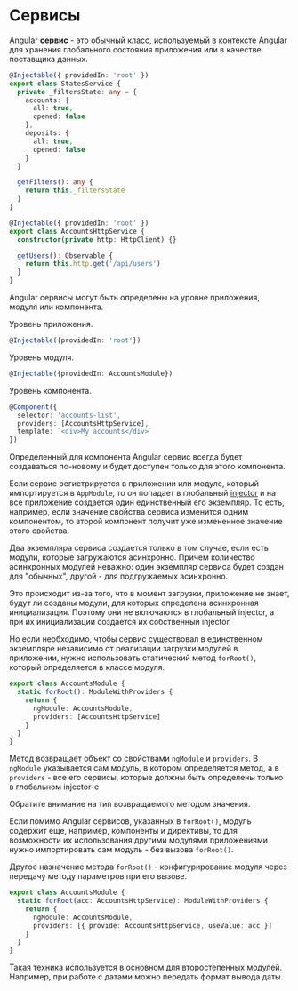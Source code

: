 # Сервисы

Angular **сервис** - это обычный класс, используемый в контексте Angular для хранения глобального состояния приложения или в качестве поставщика данных.

```ts
@Injectable({ providedIn: 'root' })
export class StatesService {
  private _filtersState: any = {
    accounts: {
      all: true,
      opened: false
    },
    deposits: {
      all: true,
      opened: false
    }
  }

  getFilters(): any {
    return this._filtersState
  }
}
```

```ts
@Injectable({ providedIn: 'root' })
export class AccountsHttpService {
  constructor(private http: HttpClient) {}

  getUsers(): Observable {
    return this.http.get('/api/users')
  }
}
```

Angular сервисы могут быть определены на уровне приложения, модуля или компонента.

Уровень приложения.

```ts
@Injectable({providedIn: 'root'})
```

Уровень модуля.

```ts
@Injectable({providedIn: AccountsModule})
```

Уровень компонента.

```ts
@Component({
  selector: 'accounts-list',
  providers: [AccountsHttpService],
  template: `<div>My accounts</div>`
})
```

Определенный для компонента Angular сервис всегда будет создаваться по-новому и будет доступен только для этого компонента.

Если сервис регистрируется в приложении или модуле, который импортируется в `AppModule`, то он попадает в глобальный [injector](dependency-injection.md) и на все приложение создается один единственный его экземпляр. То есть, например, если значение свойства сервиса изменится одним компонентом, то второй компонент получит уже измененное значение этого свойства.

Два экземпляра сервиса создается только в том случае, если есть модули, которые загружаются асинхронно. Причем количество асинхронных модулей неважно: один экземпляр сервиса будет создан для "обычных", другой - для подгружаемых асинхронно.

Это происходит из-за того, что в момент загрузки, приложение не знает, будут ли созданы модули, для которых определена асинхронная инициализация. Поэтому они не включаются в глобальный injector, а при их инициализации создается их собственный injector.

Но если необходимо, чтобы сервис существовал в единственном экземпляре независимо от реализации загрузки модулей в приложении, нужно использовать статический метод `forRoot()`, который определяется в классе модуля.

```ts
export class AccountsModule {
  static forRoot(): ModuleWithProviders {
    return {
      ngModule: AccountsModule,
      providers: [AccountsHttpService]
    }
  }
}
```

Метод возвращает объект со свойствами `ngModule` и `providers`. В `ngModule` указывается сам модуль, в котором определяется метод, а в `providers` - все его сервисы, которые должны быть определены только в глобальном injector-е

Обратите внимание на тип возвращаемого методом значения.

Если помимо Angular сервисов, указанных в `forRoot()`, модуль содержит еще, например, компоненты и директивы, то для возможности их использования другими модулями приложениями нужно импортировать сам модуль - без вызова `forRoot()`.

Другое назначение метода `forRoot()` - конфигурирование модуля через передачу методу параметров при его вызове.

```ts
export class AccountsModule {
  static forRoot(acc: AccountsHttpService): ModuleWithProviders {
    return {
      ngModule: AccountsModule,
      providers: [{ provide: AccountsHttpService, useValue: acc }]
    }
  }
}
```

Такая техника используется в основном для второстепенных модулей. Например, при работе с датами можно передать формат вывода даты.

